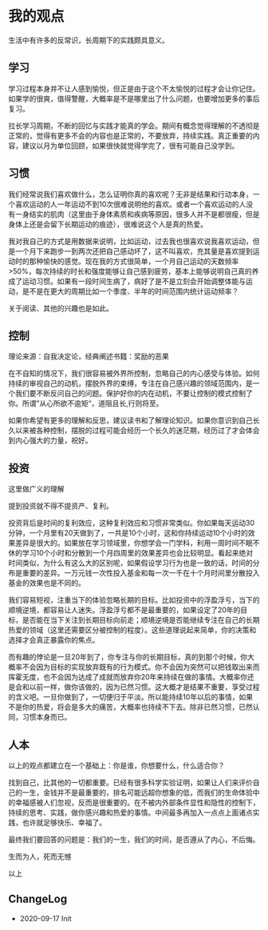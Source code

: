 # 我的观点

生活中有许多的反常识，长周期下的实践颇具意义。

## 学习

学习过程本身并不让人感到愉悦，但正是由于这个不太愉悦的过程才会让你记住。如果学的很爽，值得警醒，大概率是不是哪里出了什么问题，也要增加更多的事后复习。

拉长学习周期，不断的回忆与实践才能真的学会。期间有概念觉得理解的不透彻是正常的，觉得有更多不会的内容也是正常的，不要放弃，持续实践。真正重要的内容，建议以月为单位回顾，如果很快就觉得学完了，很有可能自己没学到。

## 习惯

我们经常说我们喜欢做什么，怎么证明你真的喜欢呢？无非是结果和行动本身，一个喜欢运动的人一年运动不到10次很难说明他的喜欢。或者一个喜欢运动的人没有一身结实的肌肉（这里由于身体素质和疾病等原因，很多人并不是都很瘦，但是身体上还是会留下长期运动的痕迹），很难说这个人是真的热爱。

我对我自己的方式是用数据来说明，比如运动，过去我也很喜欢说我喜欢运动，但是一个月下来跑步一到两次还把自己感动坏了，这不叫喜欢，充其量是喜欢提到运动时的那种愉快的感觉。现在我的方式很简单，一个月自己运动的天数频率>50%，每次持续的时长和强度能够让自己感到疲劳，基本上能够说明自己真的养成了运动习惯。如果有一段时间生病了，病好了是不是立刻会开始调整体能与运动，是不是在更大的周期比如一个季度、半年的时间范围内统计运动频率？

关于阅读、其他的兴趣也是如此。

## 控制

理论来源：自我决定论，经典阐述书籍：奖励的恶果

在不自知的情况下，我们很容易被外界所控制，忽略自己的内心感受与体验。如何持续的审视自己的动机，摆脱外界的束缚，专注在自己感兴趣的领域范围内，是一个我们要不断反问自己的问题。保护好你的内在动机，不要让控制的模式控制了你。所谓”从心所欲不逾矩“，道阻且长,行则将至。

如果你希望有更多的理解和反思，建议读书和了解理论知识。如果你意识到自己长久以来被各种控制，摆脱的过程可能会经历一个长久的迷茫期，经历过了才会体会到内心强大的力量，祝好。

## 投资

这里做广义的理解

提到投资就不得不提资产、复利。

投资背后是时间的复利效应，这种复利效应和习惯非常类似。你如果每天运动30分钟，一个月里有20天做到了，一共是10个小时，这和你持续运动10个小时的效果差异是很大的。如果放在学习领域里，你想学会一门学科，利用一周时间不眠不休的学习10个小时和分散到一个月四周里的效果差异也会比较明显。看起来绝对时间类似，为什么有这么大的区别呢，如果假设学习行为也是一致的话，时间的分布是重要的差异。一万元钱一次性投入基金和每一次一千在十个月时间里分散投入基金的效果也是不同的。

我们容易短视，注重当下的体验忽略长期的目标。比如投资中的浮盈浮亏，当下的顺境逆境，都容易让人迷失。浮盈浮亏都不是最重要的，如果设定了20年的目标，是否能在当下关注到长期目标向前走；顺境逆境是否能继续专注在自己的长期热爱的领域（这里还需要区分被控制的程度）。这些道理说起来简单，你的决策和选择才会真正暴露你的焦点。

而有趣的悖论是一旦20年到了，你专注与你的长期目标，真的到那个时候，你大概率不会因为目标的实现放弃既有的行为模式。你不会因为突然可以把钱取出来而挥霍无度，也不会因为达成了成就而放弃你20年来持续在做的事情。大概率你还是会和以前一样，做你该做的，因为已然习惯。这大概才是结果不重要，享受过程的含义吧。一旦你做到了，一切便归于平淡。所以能持续10年以后的事情，如果不是你的热爱，将会是多大的痛苦，大概率也持续不下去。除非已然习惯，已然认同，习惯本身而已。

## 人本

以上的观点都建立在一个基础上：你是谁，你想要什么，什么适合你？

找到自己，比其他的一切都重要。已经有很多科学实验证明，如果让人们来评价自己的一生，金钱并不是最重要的，排名可能远超你想象的低，而我们的生命体验中的幸福感被人们忽视，反而是很重要的。在不被内外部条件显性和隐性的控制下，持续的思考、实践，做你感兴趣和热爱的事情。中间最多再加入一点点上面诸点实践，也许就足够快乐、幸福了。

最终我们要回答的问题是：我们的一生，我们的时间，是否遵从了内心，不后悔。

生而为人，死而无憾

以上

## ChangeLog

* 2020-09-17 Init
